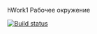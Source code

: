 hWork1 Рабочее окружение

[![Build status](https://ci.appveyor.com/api/projects/status/j2e5j63e9wqxam9s/branch/main?svg=true)](https://ci.appveyor.com/project/AndreSmrnv/n-ahj12-hwork/branch/main)